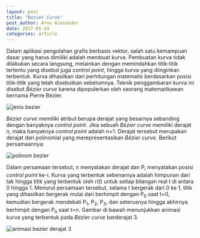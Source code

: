 ```yaml
---
layout: post
title: "Bezier Curve"
post_author: Arno Alexander
date: 2017-05-24
categories: article
---
```

<p>Dalam aplikasi pengolahan grafis berbasis vektor, salah satu kemampuan dasar yang harus dimiliki adalah membuat kurva. Pembuatan kurva tidak dilakukan secara langsung, melainkan dengan memindahkan titik-titik tertentu yang disebut juga <em>control point</em>, hingga kurva yang diinginkan terbentuk. Kurva dihasilkan dari perhitungan matematis berdasarkan posisi titik-titik yang telah disebutkan sebelumnya. Teknik penggambaran kurva ini disebut <em>Bézier curve</em> karena dipopulerkan oleh seorang matematikawan bernama Pierre Bézier.</p><!--endofpreview-->
<img src="{{ site.url }}/assets/posts/2017-05-24-bezier-curve/quad_benzier.jpg" title="jenis bezier" class="img-responsive" style="display: block; margin-left: auto; margin-right: auto">
<p><em>Bézier curve</em> memiliki atribut berupa derajat yang besarnya sebanding dengan banyaknya <em>control point</em>. Jika sebuah <em>Bézier curve</em> memiliki derajat n, maka banyaknya <em>control point</em> adalah n+1. Derajat tersebut merupakan derajat dari polinomial yang merepresentasikan <em>Bézier curve</em>. Berikut persamaannya:</p>
<img src="https://latex.codecogs.com/gif.latex?r(t)=\sum_{i=0}^{n}\binom{n}{i}(1-t)^{n-i}t^{i}P_{i}" title="polinom bezier" class="img-responsive" style="display: block; margin-left: auto; margin-right: auto"/>
<p>Dalam persamaan tersebut, n menyatakan derajat dan P<sub>i</sub> menyatakan posisi <em>control point</em> ke-i. Kurva yang terbentuk sebenarnya adalah himpunan dari tak hingga titik yang terbentuk oleh r(t) untuk setiap bilangan real t di antara 0 hingga 1. Menurut persamaan tersebut, selama t bergerak dari 0 ke 1, titik yang dihasilkan bergerak mulai dari berhimpit dengan P<sub>0</sub> saat t=0, kemudian bergerak mendekati P<sub>1</sub>, P<sub>2</sub>, P<sub>3</sub>, dan seterusnya hingga akhirnya berhimpit dengan P<sub>n</sub> saat t=n. Gambar di bawah menunjukkan animasi kurva yang terbentuk pada <em>Bézier curve</em> berderajat 3.</p>
<img src="{{ site.url }}/assets/posts/2017-05-24-bezier-curve/bezier3.gif" title="animasi bezier derajat 3" class="img-responsive" style="display: block; margin-left: auto; margin-right: auto"/>